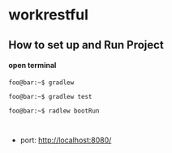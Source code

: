 # workrestful

## How to set up and Run Project
#### open terminal



```console
foo@bar:~$ gradlew

foo@bar:~$ gradlew test

foo@bar:~$ radlew bootRun



```
+ port: [http://localhost:8080/](#)
